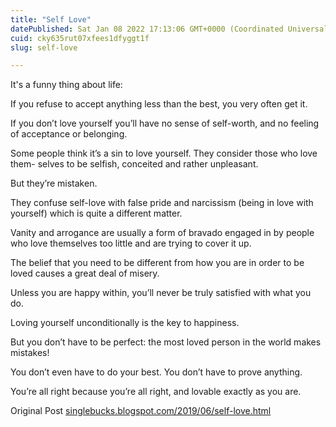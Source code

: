 ```yaml
---
title: "Self Love"
datePublished: Sat Jan 08 2022 17:13:06 GMT+0000 (Coordinated Universal Time)
cuid: cky635rut07xfees1dfyggt1f
slug: self-love

---
```


It's a funny thing about life:

If you refuse to accept anything less than the best, you very often get it.


If you don’t love yourself you’ll have no sense of self-worth, and no feeling of
acceptance or belonging.

Some people think it’s a sin to love yourself. They consider those who love them-
selves to be selfish, conceited and rather unpleasant.

But they’re mistaken. 

They confuse self-love with false pride and narcissism (being in love with yourself)
which is quite a different matter.

Vanity and arrogance are usually a form of
bravado engaged in by people who love themselves too little and are trying to
cover it up.

The belief that you need to be different from how you are in order to be loved
causes a great deal of misery.

Unless you are happy within, you’ll never be truly
satisfied with what you do.

Loving yourself unconditionally is the key to happiness.

But you don’t have to be perfect: the most loved person in the world makes
mistakes!

You don’t even have to do your best. You don’t have to prove anything.

You’re all right because you’re all right, and lovable exactly as you are.


Original Post [singlebucks.blogspot.com/2019/06/self-love.html](https://singlebucks.blogspot.com/2019/06/self-love.html)